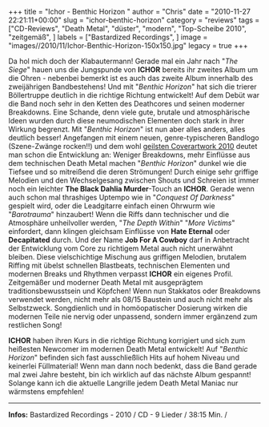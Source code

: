 +++
title = "Ichor - Benthic Horizon "
author = "Chris"
date = "2010-11-27 22:21:11+00:00"
slug = "ichor-benthic-horizon"
category = "reviews"
tags = ["CD-Reviews", "Death Metal", "düster", "modern", "Top-Scheibe 2010", "zeitgemäß", ]
labels = ["Bastardized Recordings", ]
image = "images//2010/11/Ichor-Benthic-Horizon-150x150.jpg"
legacy = true
+++

Da hol mich doch der Klabautermann! Gerade mal ein Jahr nach "_The Siege_" hauen uns die Jungspunde von **ICHOR** bereits ihr zweites Album um die Ohren - nebenbei bemerkt ist es auch das zweite Album innerhalb des zweijährigen Bandbestehens! Und mit "_Benthic Horizon_" hat sich die trierer Böllertruppe deutlich in die richtige Richtung entwickelt! Auf dem Debüt war die Band noch sehr in den Ketten des Deathcores und seinen moderner Breakdowns. Eine Schande, denn viele gute, brutale und atmosphärische Ideen wurden durch diese neumodischen Elementen doch stark in ihrer Wirkung begrenzt.
Mit "_Benthic Horizon_" ist nun aber alles anders, alles deutlich besser! Angefangen mit einem neuen, genre-typischeren Bandlogo (Szene-Zwänge rocken!!) und dem wohl <a href="images//2010/11/Ichor-Benthic-Horizon.jpg">geilsten Coverartwork 2010</a> deutet man schon die Entwicklung an: Weniger Breakdowns, mehr Einflüsse aus dem technischen Death Metal machen "_Benthic Horizon_" dunkel wie die Tiefsee und so mitreißend die deren Strömungen! Durch einige sehr griffige Melodien und den Wechselgesang zwischen Shouts und Schreien ist immer noch ein leichter **The Black Dahlia Murder**-Touch an **ICHOR**. Gerade wenn auch schon mal thrashiges Uptempo wie in "_Conquest Of Darkness_" gespielt wird, oder die Leadgitarre einfach einen Ohrwurm wie "_Barotrauma_" hinzaubert!
Wenn die Riffs dann technischer und die Atmosphäre unheilvoller werden, "_The Depth Within_" "_More Victims_" einfordert, dann klingen gleichsam Einflüsse von **Hate Eternal** oder **Decapitated** durch. Und der Name **Job For A Cowboy** darf in Anbetracht der Entwicklung vom Core zu richtigem Metal auch nicht unerwähnt bleiben.
Diese vielschichtige Mischung aus griffigen Melodien, brutalem Riffing mit übelst schnellen Blastbeats, technischen Elementen und modernen Breaks und Rhythmen verpasst **ICHOR** ein eigenes Profil. Zeitgemäßer und moderner Death Metal mit ausgeprägtem traditionsbewusstsein und Köpfchen! Wenn nun Stakkatos oder Breakdowns verwendet werden, nicht mehr als 08/15 Baustein und auch nicht mehr als Selbstzweck. Songdienlich und in homöopatischer Dosierung wirken die modernen Teile nie nervig oder unpassend, sondern immer ergänzend zum restlichen Song!

**ICHOR** haben ihren Kurs in die richtige Richtung korrigiert und sich zum heißesten Newcomer im modernen Death Metal entwickelt! Auf "_Benthic Horizon_" befinden sich fast ausschließlich Hits auf hohem Niveau und keinerlei Füllmaterial! Wenn man dann noch bedenkt, dass die Band gerade mal zwei Jahre besteht, bin ich wirklich auf das nächste Album gespannt! Solange kann ich die aktuelle Langrille jedem Death Metal Maniac nur wärmstens empfehlen!





---
**Infos:**
Bastardized Recordings - 2010 / 
CD - 9 Lieder / 38:15 Min. / 
